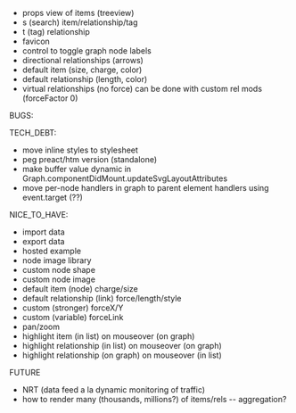 - props view of items (treeview)
- s (search) item/relationship/tag
- t (tag) relationship
- favicon
- control to toggle graph node labels
- directional relationships (arrows)
- default item (size, charge, color)
- default relationship (length, color)
- virtual relationships (no force) can be done with custom rel mods (forceFactor 0)

BUGS:

TECH_DEBT:
- move inline styles to stylesheet
- peg preact/htm version (standalone)
- make buffer value dynamic in Graph.componentDidMount.updateSvgLayoutAttributes
- move per-node handlers in graph to parent element handlers using event.target (??)

NICE_TO_HAVE:
- import data
- export data
- hosted example
- node image library
- custom node shape
- custom node image
- default item (node) charge/size
- default relationship (link) force/length/style
- custom (stronger) forceX/Y
- custom (variable) forceLink
- pan/zoom
- highlight item (in list) on mouseover (on graph)
- highlight relationship (in list) on mouseover (on graph)
- highlight relationship (on graph) on mouseover (in list)

FUTURE
- NRT (data feed a la dynamic monitoring of traffic)
- how to render many (thousands, millions?) of items/rels -- aggregation?